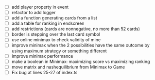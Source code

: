 * [ ] add player property in event
* [ ] refactor to add logger
* [ ] add a function generating cards from a list
* [ ] add a table for ranking in endscreen
* [ ] add restrictions (cards are nonnegative, no more than 52 cards)
* [ ] border is stepping over the last card symbol
* [ ] use online minimax to check validity of mine
* [ ] improve minimax when the 2 possibilities have the same outcome by using maximum strategy or something different
* [ ] improve minimax performance
* [ ] make a boolean in Minimax: maximizing score vs maximizing ranking
* [ ] move matrix and nashequilibrium from Minimax to Game
* [ ] Fix bug at lines 25-27 of index.ts